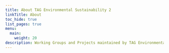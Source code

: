 ```yaml
---
title: About TAG Environmental Sustainability 2
linkTitle: About
toc_hide: true
list_pages: true
menu:
  main:
    weight: 20
description: Working Groups and Projects maintained by TAG Environmental Sustainability
---
```

